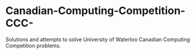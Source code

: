 # Canadian-Computing-Competition-CCC-
Solutions and attempts to solve University of Waterloo Canadian Computing Competition problems.
